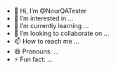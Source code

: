 - 👋 Hi, I’m @NourQATester
- 👀 I’m interested in ...
- 🌱 I’m currently learning ...
- 💞️ I’m looking to collaborate on ...
- 📫 How to reach me ...
- 😄 Pronouns: ...
- ⚡ Fun fact: ...

<!---
NourQATester/NourQATester is a ✨ special ✨ repository because its `README.md` (this file) appears on your GitHub profile.
You can click the Preview link to take a look at your changes.
--->
